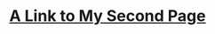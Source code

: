 <!-- TITLE: TeSS Dev Wiki Home -->
<!-- SUBTITLE: A quick summary of My Second Page -->

# [A Link to My Second Page]()
